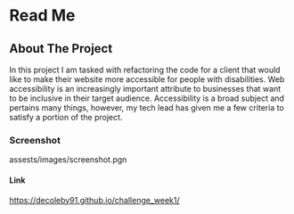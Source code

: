 # Read Me

## About The Project
In this project I am tasked with refactoring the code for a client that would like to make their website more accessible for people with disabilities. Web accessibility is an increasingly important attribute to businesses that want to be inclusive in their target audience. Accessibility is a broad subject and pertains many things, however, my tech lead has given me a few criteria to satisfy a portion of the project.
### Screenshot

assests/images/screenshot.pgn 

#### Link

https://decoleby91.github.io/challenge_week1/

